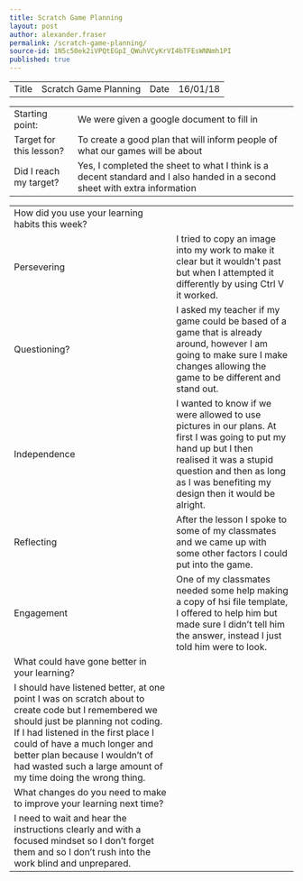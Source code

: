 ```yaml
---
title: Scratch Game Planning
layout: post
author: alexander.fraser
permalink: /scratch-game-planning/
source-id: 1N5c50ek2iVPQtEGpI_QWuhVCyKrVI4bTFEsWNNmh1PI
published: true
---
```

<table>
  <tr>
    <td>Title</td>
    <td>Scratch Game Planning</td>
    <td>Date</td>
    <td>16/01/18</td>
  </tr>
</table>


<table>
  <tr>
    <td>Starting point:</td>
    <td>We were given a google document to fill in</td>
  </tr>
  <tr>
    <td>Target for this lesson?</td>
    <td>To create a good plan that will inform people of what our games will be about</td>
  </tr>
  <tr>
    <td>Did I reach my target? </td>
    <td>Yes, I completed the sheet to what I think is a decent standard and I also handed in a second sheet with extra information</td>
  </tr>
</table>


<table>
  <tr>
    <td>How did you use your learning habits this week?</td>
    <td></td>
  </tr>
  <tr>
    <td>Persevering</td>
    <td>I tried to copy an image into my work to make it clear but it wouldn't past but when I attempted it differently by using Ctrl V it worked.</td>
  </tr>
  <tr>
    <td>Questioning?</td>
    <td>I asked my teacher if my game could be based of a game that is already around, however I am going to make sure I make changes allowing the game to be different and stand out.</td>
  </tr>
  <tr>
    <td>Independence</td>
    <td>I wanted to know if we were allowed to use pictures in our plans. At first I was going to put my hand up but I then realised it was a stupid question and then as long as I was benefiting my design then it would be alright.</td>
  </tr>
  <tr>
    <td>Reflecting</td>
    <td>After the lesson I spoke to some of my classmates and we came up with some other factors I could put into the game.</td>
  </tr>
  <tr>
    <td>Engagement</td>
    <td>One of my classmates needed some help making a copy of hsi file template, I offered to help him but made sure I didn’t tell him the answer, instead I just told him were to look.</td>
  </tr>
  <tr>
    <td>What could have gone better in your learning?</td>
    <td></td>
  </tr>
  <tr>
    <td>I should have listened better, at one point I was on scratch about to create code but I remembered we should just be planning not coding. If I had listened in the first place I could of have a much longer and better plan because I wouldn’t of had wasted such a large amount of my time doing the wrong thing.  </td>
    <td></td>
  </tr>
  <tr>
    <td>What changes do you need to make to improve your learning next time?</td>
    <td></td>
  </tr>
  <tr>
    <td>I need to wait and hear the instructions clearly and with a focused mindset so I don’t forget them and so I don’t rush into the work blind and unprepared.  </td>
    <td></td>
  </tr>
</table>



